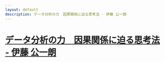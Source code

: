 ```yaml
---
layout: default
description: データ分析の力　因果関係に迫る思考法 - 伊藤 公一朗
---
```


# [データ分析の力　因果関係に迫る思考法 - 伊藤 公一朗](https://www.amazon.co.jp/gp/product/B071CD9CMP)
